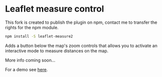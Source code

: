Leaflet measure control
=======================

This fork is created to publish the plugin on npm, contact me to transfer the rights for the npm module.

```sh
npm install -S leaflet-measure2
```

Adds a button below the map's zoom controls that allows you to activate an interactive mode to measure distances on the map.

More info coming soon...

For a demo see [here](http://jtreml.github.com/leaflet.measure/example.html).
